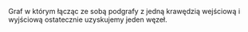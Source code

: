 Graf w którym łącząc ze sobą podgrafy z jedną krawędzią wejściową i wyjściową ostatecznie uzyskujemy jeden węzeł.